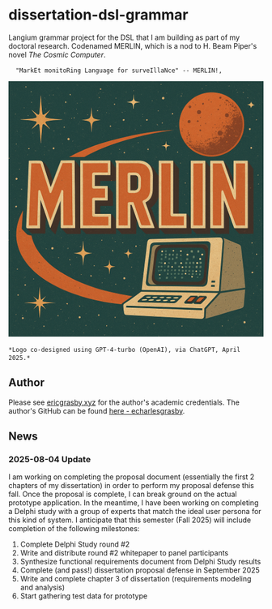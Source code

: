 # dissertation-dsl-grammar

Langium grammar project for the DSL that I am building as part of my doctoral research. Codenamed MERLIN, which is a nod to H. Beam Piper's novel *The Cosmic Computer*.

```
  "MarkEt monitoRing Language for surveIllaNce" -- MERLIN!, 
```

![MerlinLang](assets/merlin.png)

```
*Logo co-designed using GPT-4-turbo (OpenAI), via ChatGPT, April 2025.*
```
## Author

Please see [ericgrasby.xyz](https://ericgrasby.xyz/academic) for the author's academic credentials. The author's GitHub can be found [here - echarlesgrasby](https://github.com/echarlesgrasby).

## News

### 2025-08-04 Update

I am working on completing the proposal document (essentially the first 2 chapters of my dissertation) in order to perform my proposal defense this fall. Once the proposal is complete, I can break ground on the actual prototype application. 
In the meantime, I have been working on completing a Delphi study with a group of experts that match the ideal user persona for this kind of system. I anticipate that this semester (Fall 2025) will include completion of the following milestones:

1. Complete Delphi Study round #2
2. Write and distribute round #2 whitepaper to panel participants
3. Synthesize functional requirements document from Delphi Study results
4. Complete (and pass!) dissertation proposal defense in September 2025
5. Write and complete chapter 3 of dissertation (requirements modeling and analysis)
6. Start gathering test data for prototype

